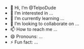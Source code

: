 - 👋 Hi, I’m @TelpoDude
- 👀 I’m interested in ...
- 🌱 I’m currently learning ...
- 💞️ I’m looking to collaborate on ...
- 📫 How to reach me ...
- 😄 Pronouns: ...
- ⚡ Fun fact: ...

<!---
TelpoDude/TelpoDude is a ✨ special ✨ repository because its `README.md` (this file) appears on your GitHub profile.
You can click the Preview link to take a look at your changes.
--->
